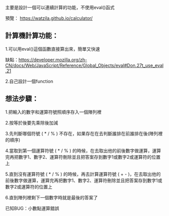 主要是設計一個可以連續計算的功能，不使用eval()函式

預覽： https://watzila.github.io/calculator/

計算機計算功能：
--------------------------------------------------------------------------------------------------------------------------
1.可以用eval()這個函數直接算出來，簡單又快速

缺點：https://developer.mozilla.org/zh-CN/docs/Web/JavaScript/Reference/Global_Objects/eval#Don.27t_use_eval.21

2.自己設計一個function

想法步驟：
--------------------------------------------------------------------------------------------------------------------------
1.把輸入的數字和運算符號照順序存入一個陣列裡

2.按等於後要先乘除後加減

3.先判斷哪個符號 ( * / % ) 不存在，如果存在在去判斷誰排在前誰排在後(陣列裡的順序)

4.當取到第一個運算符號 ( * / % ) 的時候，在去取出他的前後數字做運算，運算完再把數字1、數字2、運算符刪除並且把答案存到數字1或數字2或運算符的位置上

5.直到沒有運算符號 ( * / % ) 的時候，再去計算運算符號 ( + - )，在去取出他的前後數字做運算，運算完再把數字1、數字2、運算符刪除並且把答案存到數字1或數字2或運算符的位置上

6.直到陣列裡剩下一個數字時就是最後的答案了

已知BUG：小數點運算錯誤
